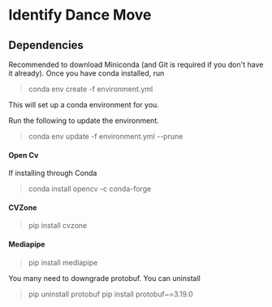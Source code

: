 # Identify Dance Move
## Dependencies

Recommended to download Miniconda (and Git is required if you don't have it already).
Once you have conda installed, run

> conda env create -f environment.yml

This will set up a conda environment for you.

Run the following to update the environment.

> conda env update -f environment.yml --prune

#### Open Cv
If installing through Conda 
> conda install opencv -c conda-forge

#### CVZone
> pip install cvzone

#### Mediapipe
> pip install mediapipe

You many need to downgrade protobuf.
You can uninstall
>pip uninstall protobuf
>pip install protobuf~=3.19.0
